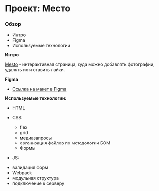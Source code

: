 # Проект: Место

### Обзор
- Интро
- Figma
- Используемые технологии

**Интро**

[Mesto](https://elenasolov.github.io/mesto-project/index.html) - интерактивная страница, куда можно добавлять фотографии, удалять их и ставить лайки.

**Figma**

* [Ссылка на макет в Figma](https://www.figma.com/file/2cn9N9jSkmxD84oJik7xL7/JavaScript.-Sprint-4?node-id=28212%3A269)

**Используемые технологии:**

- HTML
- CSS:

  * flex
  * grid
  * медиазапросы
  * организация файлов по методологии БЭМ
  * Формы

- JS: 
 * валидация форм
 * Webpack
 * модульная структура
 * подключение к серверу
